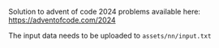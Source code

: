 Solution to advent of code 2024 problems available here: https://adventofcode.com/2024

The input data needs to be uploaded to `assets/nn/input.txt`
